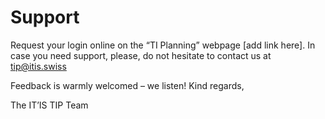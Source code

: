 # Support

Request your login online on the “TI Planning” webpage [add link here]. In case you need support, please, do not hesitate to contact us at [tip@itis.swiss](mailto:tip@itis.swiss)

Feedback is warmly welcomed – we listen! Kind regards, 

The IT’IS TIP Team
